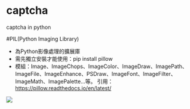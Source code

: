 # captcha
captcha in python


#PIL(Python Imaging Library)
- 為Python影像處理的擴展庫
- 需先獨立安裝才能使用：pip install pillow
- 模組：Image、ImageChops、ImageColor、ImageDraw、ImagePath、ImageFile、ImageEnhance、PSDraw、ImageFont、ImageFilter、ImageMath、ImagePalette...等。
引用：https://pillow.readthedocs.io/en/latest/

![](http://upload-images.jianshu.io/upload_images/1874524-b9be15e31c25eba2.jpg?imageMogr2/auto-orient/strip%7CimageView2/2/w/1240)
